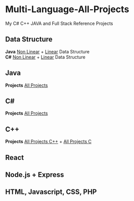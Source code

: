# Multi-Language-All-Projects
My C# C++ JAVA and Full Stack Reference Projects

<h2>Data Structure</h2>

<strong>Java</strong> <a href="https://github.com/w3arthur/Multi-Language-All-Projects/tree/master/Java-Project/DataStructureNonLinear/src/datastructure">Non Linear</a> +  <a href="https://github.com/w3arthur/Multi-Language-All-Projects/tree/master/Java-Project/DataStructure/src/datastructure">Linear</a> Data Structure<br>
<strong>C#</strong> <a href="https://github.com/w3arthur/Multi-Language-All-Projects/tree/master/CSharp-Project/DataStructure">Non Linear</a> +  <a href="https://github.com/w3arthur/Multi-Language-All-Projects/tree/master/CSharp-Project/DataStructureLinear">Linear</a> Data Structure


<h2>Java</h2>
<strong>Projects</strong> 
<a href="https://github.com/w3arthur/Multi-Language-All-Projects/tree/master/Java-Project">All Projects</a>

<h2>C#</h2>
<strong>Projects</strong> 
<a href="https://github.com/w3arthur/Multi-Language-All-Projects/tree/master/CSharp-Project">All Projects</a>


<h2>C++</h2>
<strong>Projects</strong> 
<a href="https://github.com/w3arthur/Multi-Language-All-Projects/tree/master/CSharp-Project">All Projects C++</a> + 
<a href="https://github.com/w3arthur/Multi-Language-All-Projects/tree/master/C-Project">All Projects C</a>

<h2>React</h2>

<h2>Node.js + Express</h2>

<h2>HTML, Javascript, CSS, PHP</h2>

